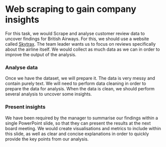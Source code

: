 # Web scraping to gain company insights

For this task, we would Scrape and analyse customer review data to uncover findings for British Airways. For this, we should use a website called [Skytrax](https://www.airlinequality.com). The team leader wants us to focus on reviews specifically about the airline itself. We would collect as much data as we can in order to improve the output of the analysis.

### Analyse data
Once we have the dataset, we will prepare it. The data is very messy and contain purely text. We will need to perform data cleaning in order to prepare the data for analysis. When the data is clean, we should perform several analysis to uncover some insights. 

### Present insights
We have been required by the manager to summarise our findings within a single PowerPoint slide, so that they can present the results at the next board meeting. We would create visualisations and metrics to include within this slide, as well as clear and concise explanations in order to quickly provide the key points from our analysis.
